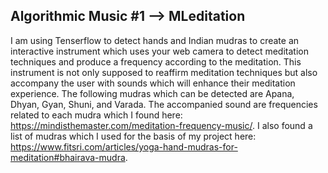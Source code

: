 ## Algorithmic Music #1 --> MLeditation
I am using Tenserflow to detect hands and Indian mudras to create an interactive instrument which uses your web camera to detect meditation techniques and produce a frequency according to the meditation. This instrument is not only supposed to reaffirm meditation techniques but also accompany the user with sounds which will enhance their meditation experience. 
The following mudras which can be detected are Apana, Dhyan, Gyan, Shuni, and Varada. The accompanied sound are frequencies related to each mudra which I found here: https://mindisthemaster.com/meditation-frequency-music/. I also found a list of mudras which I used for the basis of my project here: https://www.fitsri.com/articles/yoga-hand-mudras-for-meditation#bhairava-mudra. 
